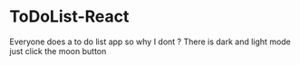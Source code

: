 # ToDoList-React

Everyone does a to do list app so why I dont ?
There is dark and light mode just click the moon button 

